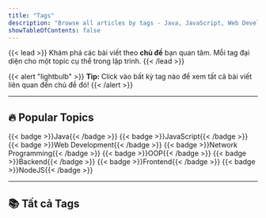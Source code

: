 ```yaml
---
title: "Tags"
description: "Browse all articles by tags - Java, JavaScript, Web Development, Network Programming và nhiều chủ đề khác"
showTableOfContents: false
---
```


{{< lead >}}
Khám phá các bài viết theo **chủ đề** bạn quan tâm. Mỗi tag đại diện cho một topic cụ thể trong lập trình.
{{< /lead >}}

{{< alert "lightbulb" >}}
**Tip:** Click vào bất kỳ tag nào để xem tất cả bài viết liên quan đến chủ đề đó!
{{< /alert >}}

---

## 🔥 Popular Topics

{{< badge >}}Java{{< /badge >}}
{{< badge >}}JavaScript{{< /badge >}}
{{< badge >}}Web Development{{< /badge >}}
{{< badge >}}Network Programming{{< /badge >}}
{{< badge >}}OOP{{< /badge >}}
{{< badge >}}Backend{{< /badge >}}
{{< badge >}}Frontend{{< /badge >}}
{{< badge >}}NodeJS{{< /badge >}}

---

## 📚 Tất cả Tags


